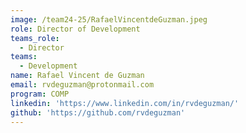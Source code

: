 ```yaml
---
image: /team24-25/RafaelVincentdeGuzman.jpeg
role: Director of Development
teams_role:
  - Director
teams:
  - Development
name: Rafael Vincent de Guzman
email: rvdeguzman@protonmail.com
program: COMP
linkedin: 'https://www.linkedin.com/in/rvdeguzman/'
github: 'https://github.com/rvdeguzman'
---
```





